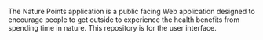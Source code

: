 The Nature Points application is a public facing Web application designed to encourage people to get outside to experience the health benefits from spending time in nature. 
This repository is for the user interface.
